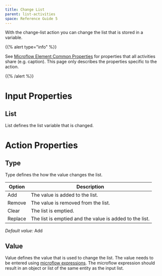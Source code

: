```yaml
---
title: Change List
parent: list-activities
space: Reference Guide 5
---
```


With the change-list action you can change the list that is stored in a variable.

{{% alert type="info" %}}

See [Microflow Element Common Properties](microflow-element-common-properties) for properties that all activities share (e.g. caption). This page only describes the properties specific to the action.

{{% /alert %}}

# Input Properties

## List

List defines the list variable that is changed.

# Action Properties

## Type

Type defines the how the value changes the list.

Option  | Description
------- | -------------------------------------------------------
Add     | The value is added to the list.
Remove  | The value is removed from the list.
Clear   | The list is emptied.
Replace | The list is emptied and the value is added to the list.

_Default value:_ Add

## Value

Value defines the value that is used to change the list. The value needs to be entered using [microflow expressions](microflow-expressions). The microflow expression should result in an object or list of the same entity as the input list.
